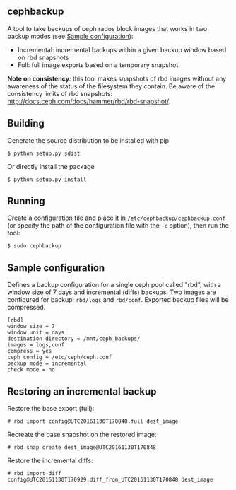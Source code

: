 ## cephbackup

A tool to take backups of ceph rados block images that works in two backup modes (see [Sample configuration](#sample-configuration)):

 * Incremental: incremental backups within a given backup window based on rbd snapshots
 * Full: full image exports based on a temporary snapshot

**Note on consistency**: this tool makes snapshots of rbd images without any awareness of the status of the filesystem they contain. Be aware of the consistency limits of rbd snapshots: http://docs.ceph.com/docs/hammer/rbd/rbd-snapshot/.

## Building

Generate the source distribution to be installed with pip

    $ python setup.py sdist

Or directly install the package

    $ python setup.py install

## Running

Create a configuration file and place it in `/etc/cephbackup/cephbackup.conf` (or specify the path of the configuration file with the `-c` option), then run the tool:

    $ sudo cephbackup

## Sample configuration

Defines a backup configuration for a single ceph pool called "rbd", with a window size of 7 days and incremental (diffs) backups.
Two images are configured for backup: `rbd/logs` and `rbd/conf`.
Exported backup files will be compressed.

    [rbd]
    window size = 7
    window unit = days
    destination directory = /mnt/ceph_backups/
    images = logs,conf
    compress = yes
    ceph config = /etc/ceph/ceph.conf
    backup mode = incremental
    check mode = no

## Restoring an incremental backup

Restore the base export (full):

    # rbd import config@UTC20161130T170848.full dest_image

Recreate the base snapshot on the restored image:

    # rbd snap create dest_image@UTC20161130T170848

Restore the incremental diffs:

    # rbd import-diff config@UTC20161130T170929.diff_from_UTC20161130T170848 dest_image
